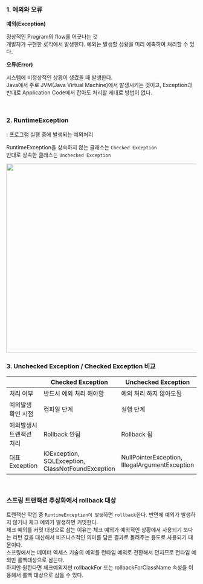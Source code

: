 ### 1. 예외와 오류

**예외(Exception)**

정상적인 Program의 flow를 어긋나는 것  
개발자가 구현한 로직에서 발생한다. 예외는 발생할 상황을 미리 예측하여 처리할 수 있다.

**오류(Error)**

시스템에 비정상적인 상황이 생겼을 때 발생한다.  
Java에서 주로 JVM(Java Virtual Machine)에서 발생시키는 것이고, Exception과 반대로 Application Code에서 잡아도 처리할 제대로 방법이 없다.

<br>

### 2. RuntimeException

: 프로그램 실행 중에 발생되는 예외처리

RuntimeException을 상속하지 않는 클래스는 `Checked Exception`  
반대로 상속한 클래스는 `Unchecked Exception`


<img src="https://user-images.githubusercontent.com/79685920/135036734-da40eedd-5d29-42be-a452-3449cf284454.png" width="700" height="500"/>


### 3. Unchecked Exception / Checked Exception 비교
||Checked Exception|Unchecked Exception|
|------|---|---|
|처리 여부|반드시 예외 처리 해야함|예외 처리 하지 않아도됨|
|예외발생 확인 시점|컴파일 단계|실행 단계|
|예외발생시 트랜잭션 처리|Rollback 안됨|Rollback 됨|
|대표 Exception|IOException, SQLException, ClassNotFoundException|NullPointerException, IllegalArgumentException|

<br>

### 스프링 트랜잭션 추상화에서 rollback 대상

트랜잭션 작업 중 `RuntimeException이 발생`하면 `rollback`한다. 반면에 예외가 발생하지 않거나 체크 예외가 발생하면 커밋한다.  
체크 예외를 커밋 대상으로 삼는 이유는 체크 예외가 예외적인 상황에서 사용되기 보다는 리턴 값을 대신해서 비즈니스적인 의미를 담은 결과로 돌려주는 용도로 사용되기 때문이다.  
스프링에서는 데이터 엑세스 기술의 예외를 런타임 예외로 전환해서 던지므로 런타임 예외만 롤백대상으로 삼는다.  
하지만 원한다면 체크예외지만 rollbackFor 또는 rollbackForClassName 속성을 이용해서 롤백 대상으로 삼을 수 있다.
